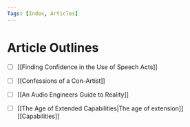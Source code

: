 ```yaml
---
Tags: [Index, Articles]
---
```


# Article Outlines
- [ ] [[Finding Confidence in the Use of Speech Acts]]
- [ ] [[Confessions of a Con-Artist]]
- [ ] [[An Audio Engineers Guide to Reality]]
- [ ] [[The Age of Extended Capabilities|The age of extension]] [[Capabilities]]





    